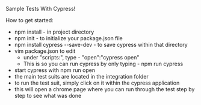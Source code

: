 
Sample Tests With Cypress!


How to get started:
- npm install - in project directory
- npm init - to initialize your package.json file
- npm install cypress --save-dev - to save cypress within that directory
- vim package.json to edit
    - under "scripts:", type - "open":"cypress open"
    - This is so you can run cypress by only typing - npm run cypress
- start cypress with npm run open
- the main test suits are located in the integration folder
- to run the test suit, simply click on it within the cypress application
- this will open a chrome page where you can run through the test step by step to see what was done

